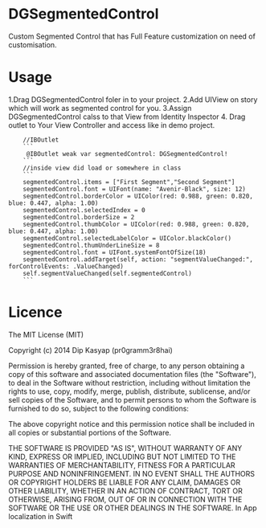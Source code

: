 # DGSegmentedControl
 Custom Segmented Control that has Full Feature customization on need of customisation.

# Usage
1.Drag DGSegmentedControl foler in to your project.
2.Add UIView on story which will work as segmented control for you.
3.Assign DGSegmentedControl calss to that View from Identity Inspector
4. Drag outlet to Your View Controller and access like in demo project.

        //IBOutlet
        ```
         @IBOutlet weak var segmentedControl: DGSegmentedControl!
        ```
        //inside view did load or somewhere in class
        ```
        segmentedControl.items = ["First Segment","Second Segment"]
        segmentedControl.font = UIFont(name: "Avenir-Black", size: 12)
        segmentedControl.borderColor = UIColor(red: 0.988, green: 0.820, blue: 0.447, alpha: 1.00)
        segmentedControl.selectedIndex = 0
        segmentedControl.borderSize = 2
        segmentedControl.thumbColor = UIColor(red: 0.988, green: 0.820, blue: 0.447, alpha: 1.00)
        segmentedControl.selectedLabelColor = UIColor.blackColor()
        segmentedControl.thumUnderLineSize = 8
        segmentedControl.font = UIFont.systemFontOfSize(18)
        segmentedControl.addTarget(self, action: "segmentValueChanged:", forControlEvents: .ValueChanged)
        self.segmentValueChanged(self.segmentedControl)
        ```
# Licence
The MIT License (MIT)

Copyright (c) 2014 Dip Kasyap (pr0gramm3r8hai)

Permission is hereby granted, free of charge, to any person obtaining a copy of this software and associated documentation files (the "Software"), to deal in the Software without restriction, including without limitation the rights to use, copy, modify, merge, publish, distribute, sublicense, and/or sell copies of the Software, and to permit persons to whom the Software is furnished to do so, subject to the following conditions:

The above copyright notice and this permission notice shall be included in all copies or substantial portions of the Software.

THE SOFTWARE IS PROVIDED "AS IS", WITHOUT WARRANTY OF ANY KIND, EXPRESS OR IMPLIED, INCLUDING BUT NOT LIMITED TO THE WARRANTIES OF MERCHANTABILITY, FITNESS FOR A PARTICULAR PURPOSE AND NONINFRINGEMENT. IN NO EVENT SHALL THE AUTHORS OR COPYRIGHT HOLDERS BE LIABLE FOR ANY CLAIM, DAMAGES OR OTHER LIABILITY, WHETHER IN AN ACTION OF CONTRACT, TORT OR OTHERWISE, ARISING FROM, OUT OF OR IN CONNECTION WITH THE SOFTWARE OR THE USE OR OTHER DEALINGS IN THE SOFTWARE. In App localization in Swift
